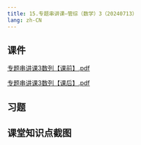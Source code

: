 ```yaml
---
title: 15.专题串讲课—管综（数学）3（20240713）
lang: zh-CN
---
```


## 课件
[专题串讲课3数列【课前】.pdf](..%2F..%2Fpublic%2Fmath%2F2.%E6%95%B0%E5%AD%A6-%E6%AD%A3%E5%BC%8F%E8%AF%BE%2F15.%E4%B8%93%E9%A2%98%E4%B8%B2%E8%AE%B2%E8%AF%BE%E2%80%94%E7%AE%A1%E7%BB%BC%EF%BC%88%E6%95%B0%E5%AD%A6%EF%BC%893%EF%BC%8820240713%EF%BC%89%2F%E4%B8%93%E9%A2%98%E4%B8%B2%E8%AE%B2%E8%AF%BE3%E6%95%B0%E5%88%97%E3%80%90%E8%AF%BE%E5%89%8D%E3%80%91.pdf)

[专题串讲课3数列【课后】.pdf](..%2F..%2Fpublic%2Fmath%2F2.%E6%95%B0%E5%AD%A6-%E6%AD%A3%E5%BC%8F%E8%AF%BE%2F15.%E4%B8%93%E9%A2%98%E4%B8%B2%E8%AE%B2%E8%AF%BE%E2%80%94%E7%AE%A1%E7%BB%BC%EF%BC%88%E6%95%B0%E5%AD%A6%EF%BC%893%EF%BC%8820240713%EF%BC%89%2F%E4%B8%93%E9%A2%98%E4%B8%B2%E8%AE%B2%E8%AF%BE3%E6%95%B0%E5%88%97%E3%80%90%E8%AF%BE%E5%90%8E%E3%80%91.pdf)
## 习题

## 课堂知识点截图



